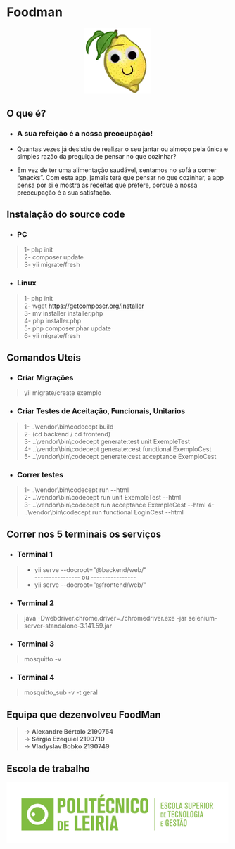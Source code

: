 # Foodman
<div align="center">

![logo](stuff/favicon.png "Logo")

</div>

## O que é?

- ### A sua refeição é a nossa preocupação!

- Quantas vezes já desistiu de realizar o seu jantar ou almoço pela única e simples razão
  da preguiça de pensar no que cozinhar?
- Em vez de ter uma alimentação saudável,
  sentamos no sofá a comer “snacks”. Com esta app, jamais terá que pensar no que
  cozinhar, a app pensa por si e mostra as
  receitas que prefere, porque a nossa preocupação é a sua satisfação.

## Instalação do source code

- ### PC

> 1- php init  
2- composer update  
3- yii migrate/fresh  


- ### Linux

> 1- php init  
2- wget https://getcomposer.org/installer  
3- mv installer installer.php  
4- php installer.php  
5- php composer.phar update  
6- yii migrate/fresh  


## Comandos Uteis
- ### Criar Migrações

> yii migrate/create exemplo

- ### Criar Testes de Aceitação, Funcionais, Unitarios
> 1-  ..\vendor\bin\codecept build   
2- (cd backend / cd frontend)   
3- ..\vendor\bin\codecept generate:test unit ExempleTest  
4- ..\\vendor\\bin\\codecept generate:cest functional  ExemploCest  
5- ..\\vendor\\bin\\codecept generate:cest acceptance  ExemploCest

- ### Correr testes
>1- ..\vendor\bin\codecept run --html  
2- ..\\vendor\\bin\\codecept run unit ExempleTest --html  
3- ..\\vendor\\bin\\codecept run acceptance ExempleCest --html
4- ..\\vendor\\bin\\codecept run functional  LoginCest --html

## Correr nos 5 terminais os serviços

- ### Terminal 1
> - yii serve --docroot="@backend/web/"  
> ---------------- ou  ---------------- 
> - yii serve --docroot="@frontend/web/"

- ### Terminal 2
> java -Dwebdriver.chrome.driver=./chromedriver.exe -jar selenium-server-standalone-3.141.59.jar

- ### Terminal 3
>mosquitto -v
> 
- ### Terminal 4
>mosquitto_sub -v -t geral

## Equipa que dezenvolveu FoodMan
>-> **Alexandre Bértolo 2190754**  
>-> **Sérgio Ezequiel 2190710**  
>-> **Vladyslav Bobko 2190749**
 

## Escola de trabalho

![logo](stuff/ESTG_ipl.jpg "Logo")